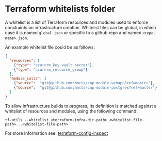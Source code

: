 # Terraform  whitelists folder

A whitelist is a list of Terraform resources and modules used to enforce constraints on infrastructure creation. 
Whitelist files can be global, in which case it is named `global.json` or specific to a github repo and named `<repo-name>.json`. 

An example whitelist file could be as follows:

```json
{
  "resources": [
    {"type": "azurerm_key_vault_secret"},
    {"type": "azurerm_resource_group"}
  ],
  "module_calls": [
    {"source":  "git@github.com:hmcts/cnp-module-webapp?ref=master"},
    {"source":  "git@github.com:hmcts/cnp-module-postgres?ref=master"}
  ]
}
```

To allow infrastructure builds to progress, its definition is matched against a whitelist of resources and modules, 
using the following command:

```shell script
tf-utils --whitelist <terraform-infra-dir-path> <whitelist-file-path>...<whitelist-file-path>
```

For more information see: [terraform-config-inspect](https://github.com/hashicorp/terraform-config-inspect)



